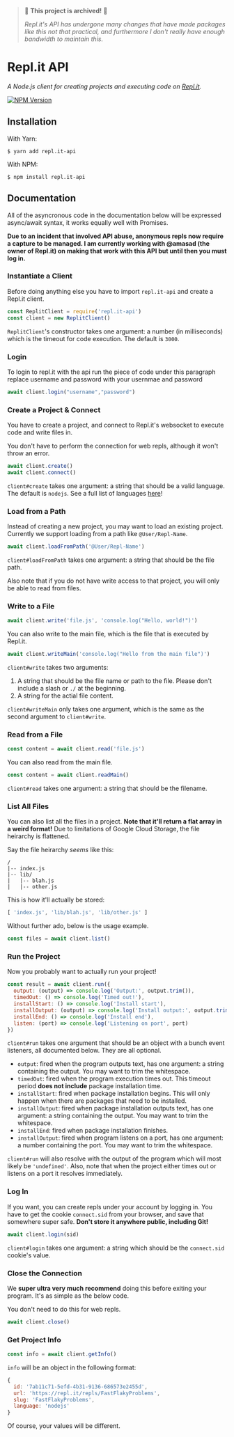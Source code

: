 > 🚩 **This project is archived!** 🚩
> 
> *Repl.it's API has undergone many changes that have made packages like this not that practical, and furthermore I don't really have enough bandwidth to maintain this.*

# Repl.it API

*A Node.js client for creating projects and executing code on [Repl.it](https://repl.it/).*

[![NPM Version](https://img.shields.io/npm/v/repl.it-api.svg?style=for-the-badge)](https://npm.im/repl.it-api)

## Installation

With Yarn:

```
$ yarn add repl.it-api
```

With NPM:

```
$ npm install repl.it-api
```

## Documentation

All of the asyncronous code in the documentation below will be expressed async/await syntax, it works equally well with Promises.

**Due to an incident that involved API abuse, anonymous repls now require a capture to be managed. I am currently working with @amasad (the owner of Repl.it) on making that work with this API but until then you must log in.**

### Instantiate a Client

Before doing anything else you have to import `repl.it-api` and create a Repl.it client.

```javascript
const ReplitClient = require('repl.it-api')
const client = new ReplitClient()
```

`ReplitClient`'s constructor takes one argument: a number (in milliseconds) which is the timeout for code execution. The default is `3000`.
### Login
To login to repl.it with the api run the piece of code under this paragraph replace username and password with your usernmae and password
```javascript
await client.login("username","password")
```
### Create a Project & Connect

You have to create a project, and connect to Repl.it's websocket to execute code and write files in.

You don't have to perform the connection for web repls, although it won't throw an error.

```javascript
await client.create()
await client.connect()
```

`client#create` takes one argument: a string that should be a valid language. The default is `nodejs`. See a full list of languages [here](https://github.com/kognise/repl.it-api/blob/master/LANGUAGES.md)!

### Load from a Path

Instead of creating a new project, you may want to load an existing project. Currently we support loading from a path like `@User/Repl-Name`.

```javascript
await client.loadFromPath('@User/Repl-Name')
```

`client#loadFromPath` takes one argument: a string that should be the file path.

Also note that if you do not have write access to that project, you will only be able to read from files.

### Write to a File

```javascript
await client.write('file.js', 'console.log("Hello, world!")')
```

You can also write to the main file, which is the file that is executed by Repl.it.

```javascript
await client.writeMain('console.log("Hello from the main file")')
```

`client#write` takes two arguments:

1. A string that should be the file name or path to the file. Please don't include a slash or `./` at the beginning.
2. A string for the actial file content.

`client#writeMain` only takes one argument, which is the same as the second argument to `client#write`.

### Read from a File

```javascript
const content = await client.read('file.js')
```

You can also read from the main file.

```javascript
const content = await client.readMain()
```

`client#read` takes one argument: a string that should be the filename.

### List All Files

You can also list all the files in a project. **Note that it'll return a flat array in a weird format!** Due to limitations of Google Cloud Storage, the file heirarchy is flattened.

Say the file heirarchy *seems* like this:

```
/
|-- index.js
|-- lib/
|   |-- blah.js
|   |-- other.js
```

This is how it'll actually be stored:

```javascript
[ 'index.js', 'lib/blah.js', 'lib/other.js' ]
```

Without further ado, below is the usage example.

```javascript
const files = await client.list()
```

### Run the Project

Now you probably want to actually run your project!

```javascript
const result = await client.run({
  output: (output) => console.log('Output:', output.trim()),
  timedOut: () => console.log('Timed out!'),
  installStart: () => console.log('Install start'),
  installOutput: (output) => console.log('Install output:', output.trim()),
  installEnd: () => console.log('Install end'),
  listen: (port) => console.log('Listening on port', port)
})
```

`client#run` takes one argument that should be an object with a bunch event listeners, all documented below. They are all optional.

- `output`: fired when the program outputs text, has one argument: a string containing the output. You may want to trim the whitespace.
- `timedOut`: fired when the program execution times out. This timeout period **does not include** package installation time.
- `installStart`: fired when package installation begins. This will only happen when there are packages that need to be installed.
- `installOutput`: fired when package installation outputs text, has one argument: a string containing the output. You may want to trim the whitespace.
- `installEnd`: fired when package installation finishes.
- `installOutput`: fired when program listens on a port, has one argument: a number containing the port. You may want to trim the whitespace.

`client#run` will also resolve with the output of the program which will most likely be `'undefined'`. Also, note that when the project either times out or listens on a port it resolves immediately.

### Log In

If you want, you can create repls under your account by logging in. You have to get the cookie `connect.sid` from your browser, and save that somewhere super safe. **Don't store it anywhere public, including Git!**

```javascript
await client.login(sid)
```

`client#login` takes one argument: a string which should be the `connect.sid` cookie's value.

### Close the Connection

We **super ultra very much recommend** doing this before exiting your program. It's as simple as the below code.

You don't need to do this for web repls.

```javascript
await client.close()
```

### Get Project Info

```javascript
const info = await client.getInfo()
```

`info` will be an object in the following format:

```javascript
{
  id: '7ab11c71-5efd-4b31-9136-686573e2455d',
  url: 'https://repl.it/repls/FastFlakyProblems',
  slug: 'FastFlakyProblems',
  language: 'nodejs'
}
```

Of course, your values will be different.
